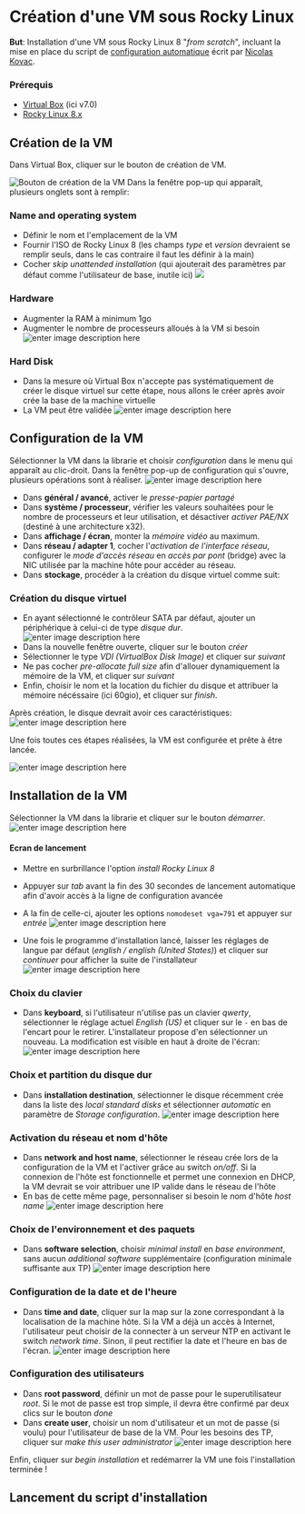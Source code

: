 # Création d'une VM sous Rocky Linux

**But**: Installation d'une VM sous Rocky Linux 8 "_from scratch_", incluant la mise en place du script de [configuration automatique](https://gitlab.com/kikinovak/rocky-8-server) écrit par [Nicolas Kovac](https://gitlab.com/kikinovak).

### Prérequis

- [Virtual Box](https://www.virtualbox.org/wiki/Downloads) (ici v7.0)
- [Rocky Linux 8.x](https://rockylinux.org/fr/download)

## Création de la VM

Dans Virtual Box, cliquer sur le bouton de création de VM.

![Bouton de création de la VM](https://i.postimg.cc/8kF7JXTt/nouveau.png)
Dans la fenêtre pop-up qui apparaît, plusieurs onglets sont à remplir:

### Name and operating system

- Définir le nom et l'emplacement de la VM
- Fournir l'ISO de Rocky Linux 8 (les champs _type_ et _version_ devraient se remplir seuls, dans le cas contraire il faut les définir à la main)
- Cocher _skip unattended installation_ (qui ajouterait des paramètres par défaut comme l'utilisateur de base, inutile ici)
![](https://i.postimg.cc/TwJCr2jv/1.png)

### Hardware

- Augmenter la RAM à minimum 1go
- Augmenter le nombre de processeurs alloués à la VM si besoin
  ![enter image description here](https://i.postimg.cc/rFmQrkK7/1.png)

### Hard Disk

- Dans la mesure où Virtual Box n'accepte pas systématiquement de créer le disque virtuel sur cette étape, nous allons le créer après avoir crée la base de la machine virtuelle
- La VM peut être validée
  ![enter image description here](https://i.postimg.cc/wjR2wQ5V/1.png)

## Configuration de la VM

Sélectionner la VM dans la librarie et choisir _configuration_ dans le menu qui apparaît au clic-droit. Dans la fenêtre pop-up de configuration qui s'ouvre, plusieurs opérations sont à réaliser.
![enter image description here](https://i.postimg.cc/L5Z5c5xr/Capture-d-cran-2023-11-26-010430.png)

- Dans **général / avancé**, activer le _presse-papier partagé_
- Dans **système / processeur**, vérifier les valeurs souhaitées pour le nombre de processeurs et leur utilisation, et désactiver _activer PAE/NX_ (destiné à une architecture x32).
- Dans **affichage / écran**, monter la _mémoire vidéo_ au maximum.
- Dans **réseau / adapter 1**, cocher l'_activation de l'interface réseau_, configurer le _mode d'accès réseau_ en _accès par pont_ (bridge) avec la NIC utilisée par la machine hôte pour accéder au réseau.
- Dans **stockage**, procéder à la création du disque virtuel comme suit:

### Création du disque virtuel

- En ayant sélectionné le contrôleur SATA par défaut, ajouter un périphérique à celui-ci de type _disque dur_.
  ![enter image description here](https://i.postimg.cc/9XxsS1T5/1.png)
- Dans la nouvelle fenêtre ouverte, cliquer sur le bouton _créer_
- Sélectionner le type _VDI (VirtualBox Disk Image)_ et cliquer sur _suivant_
- Ne pas cocher _pre-allocate full size_ afin d'allouer dynamiquement la mémoire de la VM, et cliquer sur _suivant_
- Enfin, choisir le nom et la location du fichier du disque et attribuer la mémoire nécéssaire (ici 60gio), et cliquer sur _finish_.

Après création, le disque devrait avoir ces caractéristiques:
![enter image description here](https://i.postimg.cc/cLWjtjG3/Capture-d-cran-2023-11-26-012805.png)

Une fois toutes ces étapes réalisées, la VM est configurée et prête à être lancée.

![enter image description here](https://i.postimg.cc/tJhkXqTM/Capture-d-cran-2023-11-26-013100.png)

## Installation de la VM

Sélectionner la VM dans la librarie et cliquer sur le bouton _démarrer_.![enter image description here](https://i.postimg.cc/GhdJF19b/1.png)

#### Ecran de lancement

- Mettre en surbrillance l'option _install Rocky Linux 8_
- Appuyer sur _tab_ avant la fin des 30 secondes de lancement automatique afin d'avoir accès à la ligne de configuration avancée
- A la fin de celle-ci, ajouter les options `nomodeset vga=791` et appuyer sur _entrée_
  ![enter image description here](https://i.postimg.cc/qgVFLDt9/1.png)

- Une fois le programme d'installation lancé, laisser les réglages de langue par défaut (_english / english (United States)_) et cliquer sur _continuer_ pour afficher la suite de l'installateur
  ![enter image description here](https://i.postimg.cc/wBqj20Ly/1.png)

### Choix du clavier

- Dans **keyboard**, si l'utilisateur n'utilise pas un clavier _qwerty_, sélectionner le réglage actuel _English (US)_ et cliquer sur le `-` en bas de l'encart pour le retirer. L'installateur propose d'en sélectionner un nouveau. La modification est visible en haut à droite de l'écran:
  ![enter image description here](https://i.postimg.cc/xTGkPkhZ/Capture-d-cran-2023-11-26-015220.png)

### Choix et partition du disque dur

- Dans **installation destination**, sélectionner le disque récemment crée dans la liste des _local standard disks_ et sélectionner _automatic_ en paramètre de _Storage configuration_.
  ![enter image description here](https://i.postimg.cc/fTv7P8k7/1.png)

### Activation du réseau et nom d'hôte

- Dans **network and host name**, sélectionner le réseau crée lors de la configuration de la VM et l'activer grâce au switch _on/off_. Si la connexion de l'hôte est fonctionnelle et permet une connexion en DHCP, la VM devrait se voir attribuer une IP valide dans le réseau de l'hôte
- En bas de cette même page, personnaliser si besoin le nom d'hôte _host name_
  ![enter image description here](https://i.postimg.cc/13tWckMV/1.png)

### Choix de l'environnement et des paquets

- Dans **software selection**, choisir _minimal install_ en _base environment_, sans aucun _additional software_ supplémentaire (configuration minimale suffisante aux TP)
  ![enter image description here](https://i.postimg.cc/85JcRzfX/1.png)

### Configuration de la date et de l'heure

- Dans **time and date**, cliquer sur la map sur la zone correspondant à la localisation de la machine hôte. Si la VM a déjà un accès à Internet, l'utilisateur peut choisir de la connecter à un serveur NTP en activant le switch _network time_. Sinon, il peut rectifier la date et l'heure en bas de l'écran.
  ![enter image description here](https://i.postimg.cc/RFS5ms47/1.png)

### Configuration des utilisateurs

- Dans **root password**, définir un mot de passe pour le superutilisateur _root_. Si le mot de passe est trop simple, il devra être confirmé par deux clics sur le bouton _done_
- Dans **create user**, choisir un nom d'utilisateur et un mot de passe (si voulu) pour l'utilisateur de base de la VM. Pour les besoins des TP, cliquer sur _make this user administrator_
  ![enter image description here](https://i.postimg.cc/ryC6sLKS/1.png)

Enfin, cliquer sur _begin installation_ et redémarrer la VM une fois l'installation terminée !

## Lancement du script d'installation
